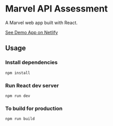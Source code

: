 # Marvel API Assessment

A Marvel web app built with React.

[See Demo App on Netlify](https://marvel-api-comic-characters.netlify.app/)

## Usage

### Install dependencies

```
npm install
```

### Run React dev server

```
npm run dev
```

### To build for production

```
npm run build
```
